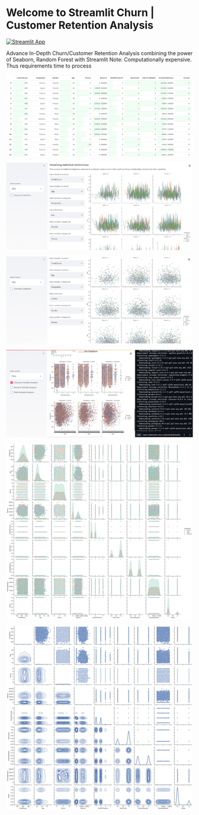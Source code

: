 # Welcome to Streamlit Churn | Customer Retention Analysis
[![Streamlit App](https://static.streamlit.io/badges/streamlit_badge_black_white.svg)](https://share.streamlit.io/rupak-roy/streamlit_churn_analysis/main/streamlit_chrun.py)

Advance In-Depth Churn/Customer Retention Analysis combining the power of Seaborn, Random Forest with Streamlit 
Note: Computationally expensive. Thus requirements time to process 

![image](churn_dataset.jpg)

![image](churn_EDA.jpg)

![image](churn_EDA2.jpg)

![image](char_analysis.jpg)

![image](multi-variateGrid.png)

![image](multi-variateGrid2.png)
